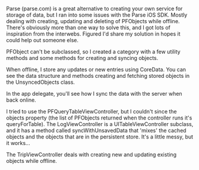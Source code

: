 Parse (parse.com) is a great alternative to creating your own service for storage of data, 
but I ran into some issues with the Parse iOS SDK. Mostly dealing with creating, updating 
and deleting of PFObjects while offline. There's obviously more than one way to solve 
this, and I got lots of inspiration from the interwebs. Figured I'd share my solution in 
hopes it could help out someone else. 

PFObject can't be subclassed, so I created a category with a few utility methods and some 
methods for creating and syncing objects. 

When offline, I store any updates or new entries using CoreData. You can see the data 
structure and methods creating and fetching stored objects in the UnsyncedObjects class.

In the app delegate, you'll see how I sync the data with the server when back online. 

I tried to use the PFQueryTableViewController, but I couldn't since the objects property 
(the list of PFObjects returned when the controller runs it's queryForTable). The 
LogViewController is a UITableViewController subclass, and it has a method called 
syncWithUnsavedData that 'mixes' the cached objects and the objects that are in the 
persistent store. It's a little messy, but it works...

The TripViewController deals with creating new and updating existing objects while offline. 
